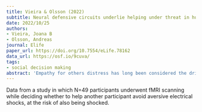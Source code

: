```yaml
---
title: Vieira & Olsson (2022)
subtitle: Neural defensive circuits underlie helping under threat in humans
date: 2022/10/25
authors:
- Vieira, Joana B
- Olsson, Andreas
journal: Elife
paper_url: https://doi.org/10.7554/eLife.78162
data_url: https://osf.io/9cuva/
tags:
- social decision making
abstract: 'Empathy for others distress has long been considered the driving force of helping. However, when deciding to help others in danger, one must consider not only their distress, but also the risk to oneself. Whereas the role of self-defense in helping has been overlooked in human research, studies in other animals indicate defensive responses are necessary for the protection of conspecifics. In this pre-registered study (N=49), we demonstrate that human defensive neural circuits are implicated in helping others under threat. Participants underwent fMRI scanning while deciding whether to help another participant avoid aversive electrical shocks, at the risk of also being shocked. We found that higher engagement of neural circuits that coordinate fast escape from self-directed danger (including the insula, PAG, and ACC) facilitated decisions to help others. Importantly, using representational similarity analysis, we found that the strength with which the amygdala and insula uniquely represented the threat to oneself (and not the others distress) predicted helping. Our findings indicate that in humans, as other mammals, defensive mechanisms play a greater role in helping behavior than previously understood.'
---
```


Data from a study in which N=49 participants underwent fMRI scanning while deciding whether to help another participant avoid aversive electrical shocks, at the risk of also being shocked.
